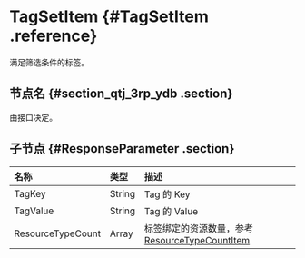# TagSetItem {#TagSetItem .reference}

满足筛选条件的标签。

## 节点名 {#section_qtj_3rp_ydb .section}

由接口决定。

## 子节点 {#ResponseParameter .section}

|名称|类型|描述|
|:-|:-|:-|
|TagKey|String|Tag 的 Key|
|TagValue|String|Tag 的 Value|
|ResourceTypeCount|Array|标签绑定的资源数量，参考 [ResourceTypeCountItem](cn.zh-CN/API参考/数据类型/ResourceTypeCountItem.md#)|

